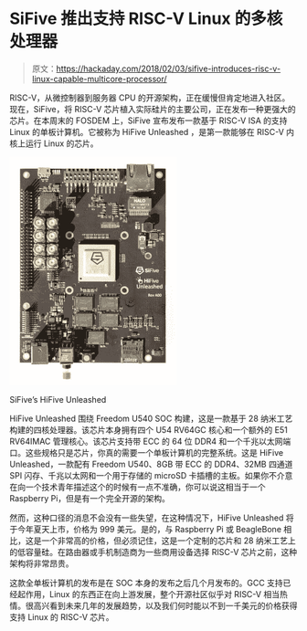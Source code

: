 # SiFive 推出支持 RISC-V Linux 的多核处理器

> 原文：<https://hackaday.com/2018/02/03/sifive-introduces-risc-v-linux-capable-multicore-processor/>

RISC-V，从微控制器到服务器 CPU 的开源架构，正在缓慢但肯定地进入社区。现在，SiFive，将 RISC-V 芯片植入实际硅片的主要公司，正在发布一种更强大的芯片。在本周末的 FOSDEM 上，SiFive 宣布发布一款基于 RISC-V ISA 的支持 Linux 的单板计算机。它被称为 HiFive Unleashed ，是第一款能够在 RISC-V 内核上运行 Linux 的芯片。

[![](img/6fcdbb44f2591dab960056f0d39cd3e6.png)](https://hackaday.com/wp-content/uploads/2018/02/hifiveunleashed.jpg)

SiFive’s HiFive Unleashed

HiFive Unleashed 围绕 Freedom U540 SOC 构建，这是一款基于 28 纳米工艺构建的四核处理器。该芯片本身拥有四个 U54 RV64GC 核心和一个额外的 E51 RV64IMAC 管理核心。该芯片支持带 ECC 的 64 位 DDR4 和一个千兆以太网端口。这些规格只是芯片，你真的需要一个单板计算机的完整系统。这是 HiFive Unleashed，一款配有 Freedom U540、8GB 带 ECC 的 DDR4、32MB 四通道 SPI 闪存、千兆以太网和一个用于存储的 microSD 卡插槽的主板。如果你不介意在向一个技术青年描述这个的时候有一点不准确，你可以说这相当于一个 Raspberry Pi，但是有一个完全开源的架构。

然而，这种口径的消息不会没有一些失望，在这种情况下，HiFive Unleashed 将于今年夏天上市，价格为 999 美元。是的，与 Raspberry Pi 或 BeagleBone 相比，这是一个非常高的价格，但必须记住，这是一个定制的芯片和 28 纳米工艺上的低容量硅。在路由器或手机制造商为一些商用设备选择 RISC-V 芯片之前，这种架构将非常昂贵。

这款全单板计算机的发布是在 SOC 本身的发布之后几个月发布的。GCC 支持已经起作用，Linux 的东西正在向上游发展，整个开源社区似乎对 RISC-V 相当热情。很高兴看到未来几年的发展趋势，以及我们何时能以不到一千美元的价格获得支持 Linux 的 RISC-V 芯片。